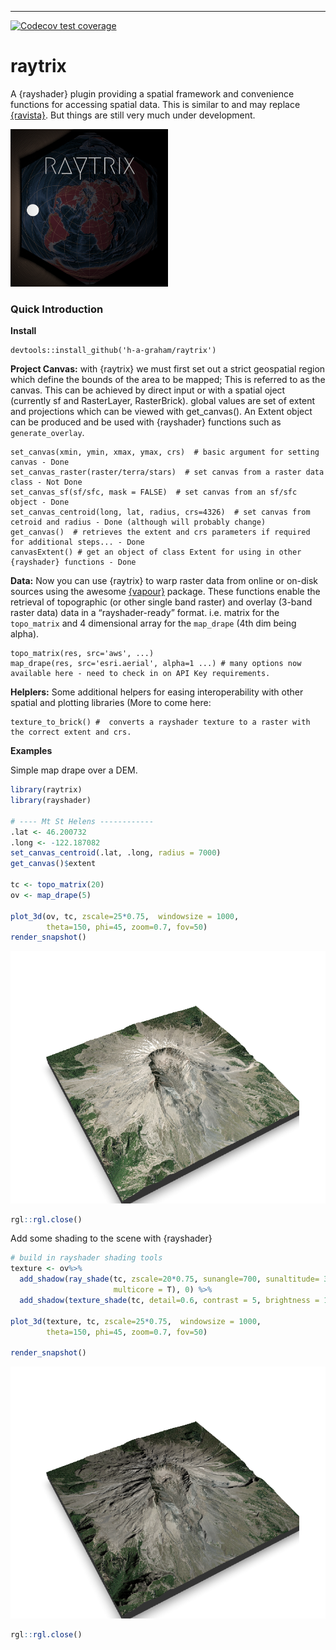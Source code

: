 ------------------------------------------------------------------------

<!-- badges: start -->

[![Codecov test
coverage](https://codecov.io/gh/h-a-graham/raytrix/branch/main/graph/badge.svg)](https://codecov.io/gh/h-a-graham/raytrix?branch=main)
<!-- badges: end -->

# raytrix

A {rayshader} plugin providing a spatial framework and convenience
functions for accessing spatial data. This is similar to and may replace
[{ravista}](https://github.com/h-a-graham/rayvista). But things are
still very much under development.

[<img src="inst/hex/HexRayRender10B.png" width="50%">](https://github.com/h-a-graham/raytrix/blob/main/inst/hex/raytrix_hex.R)

### Quick Introduction

**Install**

    devtools::install_github('h-a-graham/raytrix')

**Project Canvas:** with {raytrix} we must first set out a strict
geospatial region which define the bounds of the area to be mapped; This
is referred to as the canvas. This can be achieved by direct input or
with a spatial oject (currently sf and RasterLayer, RasterBrick). global
values are set of extent and projections which can be viewed with
get_canvas(). An Extent object can be produced and be used with
{rayshader} functions such as `generate_overlay`.

    set_canvas(xmin, ymin, xmax, ymax, crs)  # basic argument for setting canvas - Done
    set_canvas_raster(raster/terra/stars)  # set canvas from a raster data class - Not Done
    set_canvas_sf(sf/sfc, mask = FALSE)  # set canvas from an sf/sfc object - Done
    set_canvas_centroid(long, lat, radius, crs=4326)  # set canvas from cetroid and radius - Done (although will probably change)
    get_canvas()  # retrieves the extent and crs parameters if required for additional steps... - Done
    canvasExtent() # get an object of class Extent for using in other {rayshader} functions - Done

**Data:** Now you can use {raytrix} to warp raster data from online or
on-disk sources using the awesome
[{vapour}](https://hypertidy.github.io/vapour/) package. These functions
enable the retrieval of topographic (or other single band raster) and
overlay (3-band raster data) data in a “rayshader-ready” format.
i.e. matrix for the `topo_matrix` and 4 dimensional array for the
`map_drape` (4th dim being alpha).

    topo_matrix(res, src='aws', ...)  
    map_drape(res, src='esri.aerial', alpha=1 ...) # many options now available here - need to check in on API Key requirements.

**Helplers:** Some additional helpers for easing interoperability with
other spatial and plotting libraries (More to come here:

    texture_to_brick() #  converts a rayshader texture to a raster with the correct extent and crs.

**Examples**

Simple map drape over a DEM.

``` r
library(raytrix)
library(rayshader)

# ---- Mt St Helens ------------
.lat <- 46.200732
.long <- -122.187082
set_canvas_centroid(.lat, .long, radius = 7000)
get_canvas()$extent

tc <- topo_matrix(20)
ov <- map_drape(5)

plot_3d(ov, tc, zscale=25*0.75,  windowsize = 1000,
        theta=150, phi=45, zoom=0.7, fov=50)
render_snapshot()
```

![](man/figures/MtStHelens-1.png)<!-- -->

``` r
rgl::rgl.close()
```

Add some shading to the scene with {rayshader}

``` r
# build in rayshader shading tools
texture <- ov%>%
  add_shadow(ray_shade(tc, zscale=20*0.75, sunangle=700, sunaltitude= 30,
                       multicore = T), 0) %>%
  add_shadow(texture_shade(tc, detail=0.6, contrast = 5, brightness = 10),0)

plot_3d(texture, tc, zscale=25*0.75,  windowsize = 1000,
        theta=150, phi=45, zoom=0.7, fov=50)

render_snapshot()
```

![](man/figures/MtStHelensShade-1.png)<!-- -->

``` r
rgl::rgl.close()
```
